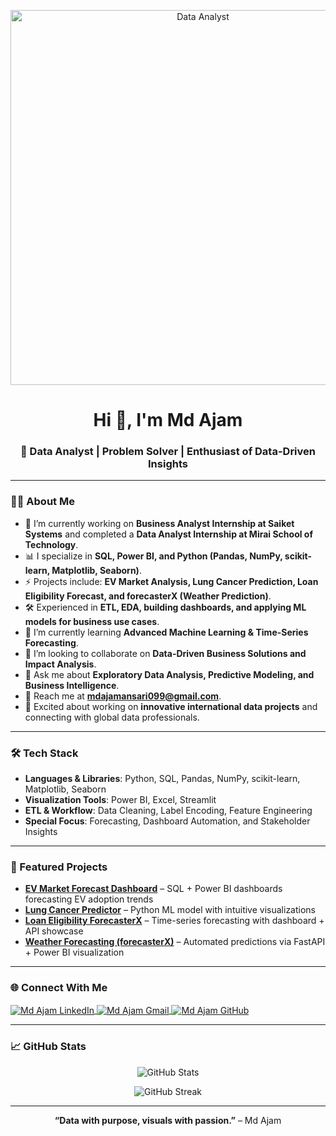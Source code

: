 <!-- MasterHead -->
<p align="center">
  <img src="https://camo.githubusercontent.com/e36c8a07df1fe59109ac7a2619a198258c21e887fc0f800ed05d93d998e78897/68747470733a2f2f626c6f672e696d617274696375732e6f72672f77702d636f6e74656e742f75706c6f6164732f323031392f30352f64616f6e6c696e652e676966" alt="Data Analyst" width=600"/>
</p>

<h1 align="center">Hi 👋, I'm Md Ajam</h1>
<h3 align="center">🚀 Data Analyst | Problem Solver | Enthusiast of Data-Driven Insights</h3>

---

### 👨‍💻 About Me  
- 🔨 I’m currently working on **Business Analyst Internship at Saiket Systems** and completed a **Data Analyst Internship at Mirai School of Technology**.  
- 📊 I specialize in **SQL, Power BI, and Python (Pandas, NumPy, scikit-learn, Matplotlib, Seaborn)**.  
- ⚡ Projects include: **EV Market Analysis, Lung Cancer Prediction, Loan Eligibility Forecast, and forecasterX (Weather Prediction)**.  
- 🛠 Experienced in **ETL, EDA, building dashboards, and applying ML models for business use cases**.  
- 🌱 I’m currently learning **Advanced Machine Learning & Time-Series Forecasting**.  
- 🤝 I’m looking to collaborate on **Data-Driven Business Solutions and Impact Analysis**.  
- 💬 Ask me about **Exploratory Data Analysis, Predictive Modeling, and Business Intelligence**.  
- 📧 Reach me at **mdajamansari099@gmail.com**.  
- 🌟 Excited about working on **innovative international data projects** and connecting with global data professionals.  

---

### 🛠 Tech Stack  
- **Languages & Libraries**: Python, SQL, Pandas, NumPy, scikit-learn, Matplotlib, Seaborn  
- **Visualization Tools**: Power BI, Excel, Streamlit  
- **ETL & Workflow**: Data Cleaning, Label Encoding, Feature Engineering  
- **Special Focus**: Forecasting, Dashboard Automation, and Stakeholder Insights  

---

### 🚀 Featured Projects  
- [**EV Market Forecast Dashboard**](https://github.com/MdAjams) – SQL + Power BI dashboards forecasting EV adoption trends  
- [**Lung Cancer Predictor**](https://github.com/MdAjams) – Python ML model with intuitive visualizations  
- [**Loan Eligibility ForecasterX**](https://github.com/MdAjams/forecasterX) – Time-series forecasting with dashboard + API showcase  
- [**Weather Forecasting (forecasterX)**](https://github.com/MdAjams/forecasterX) – Automated predictions via FastAPI + Power BI visualization  

---

### 🌐 Connect With Me  
<p align="left">
<a href="https://www.linkedin.com/in/mdajam/" target="blank">
  <img align="center" src="https://img.shields.io/badge/LinkedIn-0077B5?logo=linkedin&logoColor=white" alt="Md Ajam LinkedIn"/>
</a>
<a href="mailto:mdajamansari099@gmail.com" target="blank">
  <img align="center" src="https://img.shields.io/badge/Gmail-D14836?logo=gmail&logoColor=white" alt="Md Ajam Gmail"/>
</a>
<a href="https://github.com/MdAjams" target="blank">
  <img align="center" src="https://img.shields.io/badge/GitHub-100000?logo=github&logoColor=white" alt="Md Ajam GitHub"/>
</a>
</p>

---

### 📈 GitHub Stats  
<p align="center">
  <img src="https://github-readme-stats.vercel.app/api?username=MdAjams&show_icons=true&theme=radical" alt="GitHub Stats" />
</p>

<p align="center">
  <img src="https://github-readme-streak-stats.herokuapp.com/?user=MdAjams&theme=radical" alt="GitHub Streak" />
</p>

---

<p align="center">
  <b>“Data with purpose, visuals with passion.”</b> – Md Ajam
</p>

